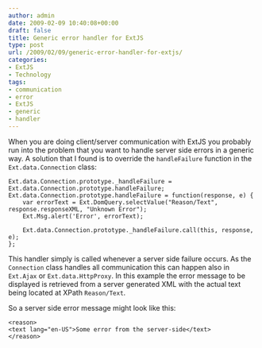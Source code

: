 ```yaml
---
author: admin
date: 2009-02-09 10:40:08+00:00
draft: false
title: Generic error handler for ExtJS
type: post
url: /2009/02/09/generic-error-handler-for-extjs/
categories:
- ExtJS
- Technology
tags:
- communication
- error
- ExtJS
- generic
- handler
---
```


When you are doing client/server communication with ExtJS you probably run into the problem that you want to handle server side errors in a generic way.
A solution that I found is to override the `handleFailure` function in the `Ext.data.Connection` class:


    
    
    Ext.data.Connection.prototype._handleFailure = Ext.data.Connection.prototype.handleFailure;
    Ext.data.Connection.prototype.handleFailure = function(response, e) {
    	var errorText = Ext.DomQuery.selectValue("Reason/Text", response.responseXML, "Unknown Error");
    	Ext.Msg.alert('Error', errorText);
    	
    	Ext.data.Connection.prototype._handleFailure.call(this, response, e);
    };
    



This handler simply is called whenever a server side failure occurs. As the `Connection` class handles all communication this can happen also in `Ext.Ajax` or `Ext.data.HttpProxy`. In this example the error message to be displayed is retrieved from a server generated XML with the actual text being located at XPath `Reason/Text`.

So a server side error message might look like this:


    
    
    <reason>
    <text lang="en-US">Some error from the server-side</text>
    </reason>
    



